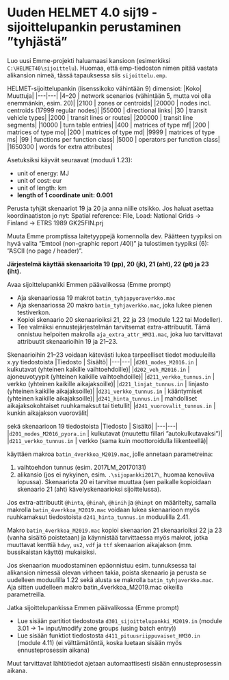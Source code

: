 # Uuden HELMET 4.0 sij19 -sijoittelupankin perustaminen ”tyhjästä”

Luo uusi Emme-projekti haluamaasi kansioon (esimerkiksi `C:\HELMET40\sijoittelu`). 
Huomaa, että emp-tiedoston nimen pitää vastata alikansion nimeä, tässä tapauksessa siis `sijoittelu.emp`. 

HELMET-sijoittelupankin (lisenssikoko vähintään 9) dimensiot:
|Koko| Muuttuja|
|---|---|
|4–20 |  network scenarios (vähintään 5, mutta voi olla enemmänkin, esim. 20)|
|2100 |	zones or centroids|
|20000 |	nodes incl. centroids (17999 regular nodes)|
|55000 |	directional links|
|30 |	transit vehicle types|
|2000 |	transit lines or routes|
|200000 |	transit line segments|
|10000 |	turn table entries|
|400 |	matrices of type mf|
|200 |	matrices of type mo|
|200 |	matrices of type md|
|9999 |	matrices of type ms|
|99 |	functions per function class|
|5000 |	operators per function class|
|1650300 |	words for extra attributes|

Asetuksiksi käyvät seuraavat (moduuli 1.23):
- unit of energy: MJ
- unit of cost: eur
- unit of length: km
- **length of 1 coordinate unit: 0.001**

Perusta tyhjät skenaariot 19 ja 20 ja anna niille otsikko. Jos haluat asettaa koordinaatiston jo nyt:
Spatial reference: File, Load: National Grids -> Finland -> ETRS 1989 GK25FIN.prj

Muuta Emme promptissa laitetyyppejä komennolla dev. Päätteen tyypiksi on hyvä valita ”Emtool (non-graphic report /40l)” ja tulostimen tyypiksi (6): ”ASCII (no page / header)”.

**Järjestelmä käyttää skenaarioita 19 (pp), 20 (jk), 21 (aht), 22 (pt) ja 23 (iht).**

Avaa sijoittelupankki Emmen päävalikossa (Emme prompt)
-	Aja skenaariossa 19 makrot `batin_tyhjapyoraverkko.mac`
-	Aja skenaariossa 20 makro `batin_tyhjaverkko.mac`, joka lukee pienen testiverkon.
-	Kopioi skenaario 20 skenaarioiksi 21, 22 ja 23 (module 1.22 tai Modeller).
-	Tee valmiiksi ennustejärjestelmän tarvitsemat extra-attribuutit. Tämä onnistuu helpoiten makrolla `aja_extra_attr_HM31.mac`, 
  joka luo tarvittavat attribuutit skenaarioihin 19 ja 21–23.
 
Skenaarioihin 21–23 voidaan kätevästi lukea tarpeelliset tiedot moduuleilla x.yy tiedostoista
|Tiedosto | Sisältö|
|---|---|
|`d201_modes_M2016.in`	|	kulkutavat (yhteinen kaikille vaihtoehdoille)|
|`d202_veh_M2016.in`	|	ajoneuvotyypit (yhteinen kaikille vaihtoehdoille)|
|`d211_verkko_tunnus.in` |	verkko (yhteinen kaikille aikajaksoille)|
|`d221_linjat_tunnus.in` |	linjasto (yhteinen kaikille aikajaksoille)|
|`d231_verkko_tunnus.in` |	kääntymiset (yhteinen kaikille aikajaksoille)|
|`d241_hinta_tunnus.in` |	mahdolliset aikajaksokohtaiset ruuhkamaksut tai tietullit|
|`d241_vuorovalit_tunnus.in` |	kunkin aikajakson vuorovälit|

sekä skenaarioon 19 tiedostoista
|Tiedosto | Sisältö|
|---|---|
|`d201_modes_M2016_pyora.in` |	kulkutavat (muutettu fillari ”autokulkutavaksi”)|
|`d211_verkko_tunnus.in` |	verkko (sama kuin moottoroidulla liikenteellä)|

käyttäen makroa `batin_4verkkoa_M2019.mac`, jolle annetaan parametreina:
1. vaihtoehdon tunnus (esim. 2017LM_20170131)
2. alikansio (jos ei nykyinen, esim. `.\sijopankki2017\`, huomaa kenoviiva lopussa). 
Skenaariota 20 ei tarvitse muuttaa (sen paikalle kopioidaan skenaario 21 (aht) kävelyskenaarioksi sijoittelussa).

Jos extra-attribuutit `@hinta`, `@hinah`, `@hinih` ja `@hinpt` on määritelty, 
samalla makrolla `batin_4verkkoa_M2019.mac` voidaan lukea skenaarioon myös ruuhkamaksut tiedostoista `d241_hinta_tunnus.in` moduulilla 2.41.

Makro `batin_4verkkoa_M2019.mac` kopioi skenaarion 21 skenaarioiksi 22 ja 23 (vanha sisältö poistetaan) ja käynnistää tarvittaessa myös makrot, 
jotka muuttavat kenttiä `hdwy`, `us2`, `vdf` ja `ttf` skenaarion aikajakson (mm. bussikaistan käyttö) mukaisiksi.

Jos skenaarion muodostaminen epäonnistuu esim. tunnuksessa tai alikansion nimessä olevan virheen takia, 
poista skenaario ja perusta se uudelleen moduulilla 1.22 sekä alusta se makrolla 
`batin_tyhjaverkko.mac`. Aja sitten uudelleen makro batin_4verkkoa_M2019.mac oikeilla parametreilla.

Jatka sijoittelupankissa Emmen päävalikossa (Emme prompt)
-	Lue sisään partitiot tiedostosta `d301_sijoittelupankki_M2019.in` (module 3.01 -> 1= input/modify zone groups (using batch entry))  
-	Lue sisään funktiot tiedostosta `d411_pituusriippuvaiset_HM30.in` (module 4.11) 
(ei välttämätöntä, koska luetaan sisään myös ennusteprosessin aikana)

Muut tarvittavat lähtötiedot ajetaan automaattisesti sisään ennusteprosessin aikana.
